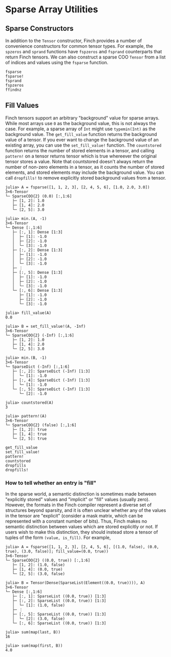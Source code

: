 # Sparse Array Utilities

## Sparse Constructors

In addition to the `Tensor` constructor, Finch provides a number of convenience
constructors for common tensor types. For example, the `spzeros` and `sprand` functions
have `fspzeros` and `fsprand` counterparts that return Finch tensors. We can also construct
a sparse COO `Tensor` from a list of indices and values using the `fsparse` function.

```@docs
fsparse
fsparse!
fsprand
fspzeros
ffindnz
```

## Fill Values

Finch tensors support an arbitrary "background" value for sparse arrays. While most arrays use `0` as the background value, this is not always the case. For example, a sparse array of `Int` might use `typemin(Int)` as the background value. The `get_fill_value` function returns the background value of a tensor. If you ever want to change the background value of an existing array, you can use the `set_fill_value!` function. The `countstored` function returns the number of stored elements in a tensor, and calling `pattern!` on a tensor returns tensor which is true whereever the original tensor stores a value. Note that countstored doesn't always return the number of non-zero elements in a tensor, as it counts the number of stored elements, and stored elements may include the background value. You can call `dropfills!` to remove explicitly stored background values from a tensor.

```jldoctest example1; setup = :(using Finch)
julia> A = fsparse([1, 1, 2, 3], [2, 4, 5, 6], [1.0, 2.0, 3.0])
3×6-Tensor
└─ SparseCOO{2} (0.0) [:,1:6]
   ├─ [1, 2]: 1.0
   ├─ [1, 4]: 2.0
   └─ [2, 5]: 3.0

julia> min.(A, -1)
3×6-Tensor
└─ Dense [:,1:6]
   ├─ [:, 1]: Dense [1:3]
   │  ├─ [1]: -1.0
   │  ├─ [2]: -1.0
   │  └─ [3]: -1.0
   ├─ [:, 2]: Dense [1:3]
   │  ├─ [1]: -1.0
   │  ├─ [2]: -1.0
   │  └─ [3]: -1.0
   ├─ ⋮
   ├─ [:, 5]: Dense [1:3]
   │  ├─ [1]: -1.0
   │  ├─ [2]: -1.0
   │  └─ [3]: -1.0
   └─ [:, 6]: Dense [1:3]
      ├─ [1]: -1.0
      ├─ [2]: -1.0
      └─ [3]: -1.0

julia> fill_value(A)
0.0

julia> B = set_fill_value!(A, -Inf)
3×6-Tensor
└─ SparseCOO{2} (-Inf) [:,1:6]
   ├─ [1, 2]: 1.0
   ├─ [1, 4]: 2.0
   └─ [2, 5]: 3.0

julia> min.(B, -1)
3×6-Tensor
└─ SparseDict (-Inf) [:,1:6]
   ├─ [:, 2]: SparseDict (-Inf) [1:3]
   │  └─ [1]: -1.0
   ├─ [:, 4]: SparseDict (-Inf) [1:3]
   │  └─ [1]: -1.0
   └─ [:, 5]: SparseDict (-Inf) [1:3]
      └─ [2]: -1.0

julia> countstored(A)
3

julia> pattern!(A)
3×6-Tensor
└─ SparseCOO{2} (false) [:,1:6]
   ├─ [1, 2]: true
   ├─ [1, 4]: true
   └─ [2, 5]: true

```

```@docs
get_fill_value
set_fill_value!
pattern!
countstored
dropfills
dropfills!
```

### How to tell whether an entry is "fill"

In the sparse world, a semantic distinction is sometimes made between
"explicitly stored" values and "implicit" or "fill" values (usually zero).
However, the formats in the Finch compiler represent a diverse set of structures
beyond sparsity, and it is often unclear whether any of the values in the tensor
are "explicit" (consider a mask matrix, which can be represented with a constant
number of bits). Thus, Finch makes no semantic distinction between values which
are stored explicitly or not. If users wish to make this distinction, they should
instead store a tensor of tuples of the form `(value, is_fill)`. For example,

```jldoctest example3; setup = :(using Finch)
julia> A = fsparse([1, 1, 2, 3], [2, 4, 5, 6], [(1.0, false), (0.0, true), (3.0, false)]; fill_value=(0.0, true))
3×6-Tensor
└─ SparseCOO{2} ((0.0, true)) [:,1:6]
   ├─ [1, 2]: (1.0, false)
   ├─ [1, 4]: (0.0, true)
   └─ [2, 5]: (3.0, false)

julia> B = Tensor(Dense(SparseList(Element((0.0, true)))), A)
3×6-Tensor
└─ Dense [:,1:6]
   ├─ [:, 1]: SparseList ((0.0, true)) [1:3]
   ├─ [:, 2]: SparseList ((0.0, true)) [1:3]
   │  └─ [1]: (1.0, false)
   ├─ ⋮
   ├─ [:, 5]: SparseList ((0.0, true)) [1:3]
   │  └─ [2]: (3.0, false)
   └─ [:, 6]: SparseList ((0.0, true)) [1:3]

julia> sum(map(last, B))
16

julia> sum(map(first, B))
4.0
```